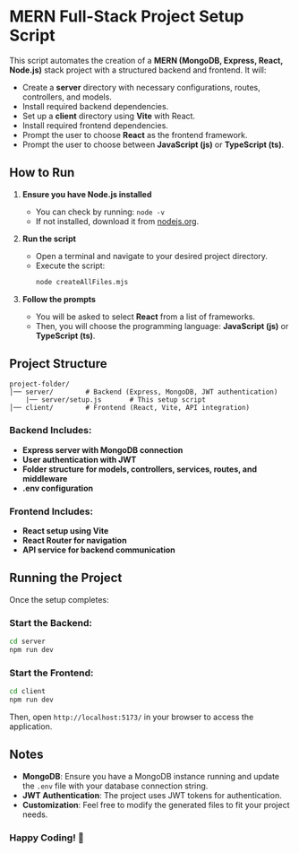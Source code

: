 # MERN Full-Stack Project Setup Script

This script automates the creation of a **MERN (MongoDB, Express, React, Node.js)** stack project with a structured backend and frontend. It will:

- Create a **server** directory with necessary configurations, routes, controllers, and models.
- Install required backend dependencies.
- Set up a **client** directory using **Vite** with React.
- Install required frontend dependencies.
- Prompt the user to choose **React** as the frontend framework.
- Prompt the user to choose between **JavaScript (js)** or **TypeScript (ts)**.

## How to Run

1. **Ensure you have Node.js installed**
   - You can check by running: `node -v`
   - If not installed, download it from [nodejs.org](https://nodejs.org/).

2. **Run the script**
   - Open a terminal and navigate to your desired project directory.
   - Execute the script:
     ```sh
     node createAllFiles.mjs
     ```

3. **Follow the prompts**
   - You will be asked to select **React** from a list of frameworks.
   - Then, you will choose the programming language: **JavaScript (js)** or **TypeScript (ts)**.

## Project Structure

```
project-folder/
│── server/        # Backend (Express, MongoDB, JWT authentication)
    |── server/setup.js       # This setup script
│── client/        # Frontend (React, Vite, API integration)
```

### Backend Includes:
- **Express server with MongoDB connection**
- **User authentication with JWT**
- **Folder structure for models, controllers, services, routes, and middleware**
- **.env configuration**

### Frontend Includes:
- **React setup using Vite**
- **React Router for navigation**
- **API service for backend communication**

## Running the Project

Once the setup completes:

### Start the Backend:
```sh
cd server
npm run dev
```

### Start the Frontend:
```sh
cd client
npm run dev
```

Then, open `http://localhost:5173/` in your browser to access the application.

## Notes
- **MongoDB**: Ensure you have a MongoDB instance running and update the `.env` file with your database connection string.
- **JWT Authentication**: The project uses JWT tokens for authentication.
- **Customization**: Feel free to modify the generated files to fit your project needs.

### Happy Coding! 🚀

